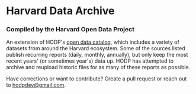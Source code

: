 # Harvard Data Archive
### Compiled by the Harvard Open Data Project

An extension of HODP's [open data catalog](https://www.hodp.org/data/), which includes a variety of datasets from around the Harvard ecosystem. Some of the sources listed publish recurring reports (daily, monthly, annually), but only keep the most recent years' (or sometimes year's) data up. HODP has attempted to archive and reupload historic files for as many of these reports as possible.

Have corrections or want to contribute? Create a pull request or reach out to hodpdev@gmail.com.
